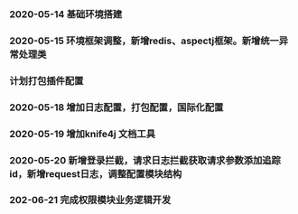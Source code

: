 
### 2020-05-14 基础环境搭建
### 2020-05-15 环境框架调整，新增redis、aspectj框架。新增统一异常处理类
### 计划打包插件配置
### 2020-05-18 增加日志配置，打包配置，国际化配置
### 2020-05-19 增加knife4j 文档工具
### 2020-05-20 新增登录拦截，请求日志拦截获取请求参数添加追踪id，新增request日志，调整配置模块结构
### 202-06-21 完成权限模块业务逻辑开发